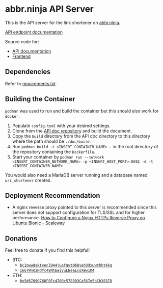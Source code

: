 # abbr.ninja API Server

This is the API server for the link shortener on [abbr.ninja](https://abbr.ninja/).


[API endpoint documentation](https://api.abbr.ninja/)

Source code for:
* [API documentation](https://github.com/chen-ky/abbr.ninja-api-doc)
* [Frontend](https://github.com/chen-ky/abbr.ninja-web)

## Dependencies
Refer to [requirements.txt](src/requirements.txt).

<!-- ## Generating Documentation

Refer to Slate [documentation](https://github.com/slatedocs/slate/wiki/Using-Slate-Natively)
for dependencies.

```sh
bundle exec middleman build
``` -->

## Building the Container

`podman` was used to run and build the container but this should also work
for `docker`.

1. Populate `config.toml` with your desired settings.
2. Clone from the [API doc repository](https://github.com/chen-ky/abbr.ninja-api-doc) and build the document.
3. Copy the `build` directory from the API doc directory to this directory where the path should be
`./doc/build`.
4. Run `podman build -t <INSERT_CONTAINER_NAME> .` in the root directory of the repository containing the `Dockerfile`.
5. Start your container by `podman run --network <INSERT_CONTAINER_NETWORK_NAME> -p <INSERT_HOST_PORT>:8081 -d -t <INSERT_CONTAINER_NAME>`

You would also need a MariaDB server running and a database named `uri_shortener` created.

## Deployment Recommendation

* A nginx reverse proxy pointed to this server is recommended since this server does not support configuration for TLS/SSL and for higher performance.
[How to Configure a Nginx HTTPs Reverse Proxy on Ubuntu Bionic - Scaleway](https://www.scaleway.com/en/docs/how-to-configure-nginx-reverse-proxy/)

## Donations
Feel free to donate if you find this helpful!

* BTC:
    * [`bc1qww8sktvenl044juafgvt068yah9dxuwrhht4kq`](bitcoin:bc1qww8sktvenl044juafgvt068yah9dxuwrhht4kq?message=abbr.ninja%20Donation)
    * [`16G7WnKzNdYc48NtEeiVuLNeaLcoXBw1K4`](bitcoin:16G7WnKzNdYc48NtEeiVuLNeaLcoXBw1K4?message=abbr.ninja%20Donation)
* ETH:
    * [`0x5d67690768F0Fc4780c578393Ca567e5bCb38378`](ethereum:0x5d67690768F0Fc4780c578393Ca567e5bCb38378)
